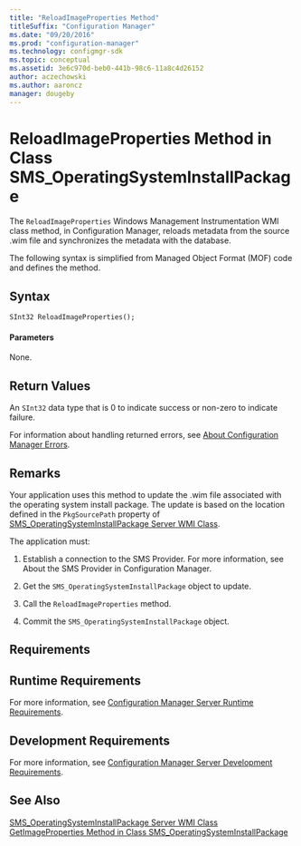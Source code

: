 ```yaml
---
title: "ReloadImageProperties Method"
titleSuffix: "Configuration Manager"
ms.date: "09/20/2016"
ms.prod: "configuration-manager"
ms.technology: configmgr-sdk
ms.topic: conceptual
ms.assetid: 3e6c970d-beb0-441b-98c6-11a8c4d26152
author: aczechowski
ms.author: aaroncz
manager: dougeby
---
```

# ReloadImageProperties Method in Class SMS_OperatingSystemInstallPackage
The `ReloadImageProperties` Windows Management Instrumentation WMI class method, in Configuration Manager, reloads metadata from the source .wim file and synchronizes the metadata with the database.  

 The following syntax is simplified from Managed Object Format (MOF) code and defines the method.  

## Syntax  

```  
SInt32 ReloadImageProperties();  
```  

#### Parameters  
 None.  

## Return Values  
 An `SInt32` data type that is 0 to indicate success or non-zero to indicate failure.  

 For information about handling returned errors, see [About Configuration Manager Errors](../../../develop/core/understand/about-configuration-manager-errors.md).  

## Remarks  
 Your application uses this method to update the .wim file associated with the operating system install package. The update is based on the location defined in the `PkgSourcePath` property of [SMS_OperatingSystemInstallPackage Server WMI Class](../../../develop/reference/osd/sms_operatingsysteminstallpackage-server-wmi-class.md).  

 The application must:  

1.  Establish a connection to the SMS Provider. For more information, see About the SMS Provider in Configuration Manager.  

2.  Get the `SMS_OperatingSystemInstallPackage` object to update.  

3.  Call the `ReloadImageProperties` method.  

4.  Commit the `SMS_OperatingSystemInstallPackage` object.  

## Requirements  

## Runtime Requirements  
 For more information, see [Configuration Manager Server Runtime Requirements](../../../develop/core/reqs/server-runtime-requirements.md).  

## Development Requirements  
 For more information, see [Configuration Manager Server Development Requirements](../../../develop/core/reqs/server-development-requirements.md).  

## See Also  
 [SMS_OperatingSystemInstallPackage Server WMI Class](../../../develop/reference/osd/sms_operatingsysteminstallpackage-server-wmi-class.md)   
 [GetImageProperties Method in Class SMS_OperatingSystemInstallPackage](../../../develop/reference/osd/getimageproperties-method-in-class-sms_operatingsysteminstallpackage.md)
